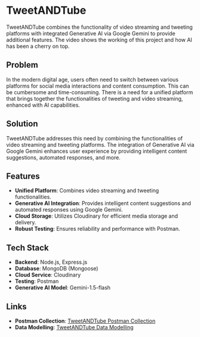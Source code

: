 # TweetANDTube

TweetANDTube combines the functionality of video streaming and tweeting platforms with integrated Generative AI via Google Gemini to provide additional features. The video shows the working of this project and how AI has been a cherry on top.

## Problem

In the modern digital age, users often need to switch between various platforms for social media interactions and content consumption. This can be cumbersome and time-consuming. There is a need for a unified platform that brings together the functionalities of tweeting and video streaming, enhanced with AI capabilities.

## Solution

TweetANDTube addresses this need by combining the functionalities of video streaming and tweeting platforms. The integration of Generative AI via Google Gemini enhances user experience by providing intelligent content suggestions, automated responses, and more.

## Features

- **Unified Platform**: Combines video streaming and tweeting functionalities.
- **Generative AI Integration**: Provides intelligent content suggestions and automated responses using Google Gemini.
- **Cloud Storage**: Utilizes Cloudinary for efficient media storage and delivery.
- **Robust Testing**: Ensures reliability and performance with Postman.

## Tech Stack

- **Backend**: Node.js, Express.js
- **Database**: MongoDB (Mongoose)
- **Cloud Service**: Cloudinary
- **Testing**: Postman
- **Generative AI Model**: Gemini-1.5-flash

## Links

- **Postman Collection**: [TweetANDTube Postman Collection](https://lnkd.in/duMMzejz)
- **Data Modelling**: [TweetANDTube Data Modelling](https://lnkd.in/dAwNZq_S)
